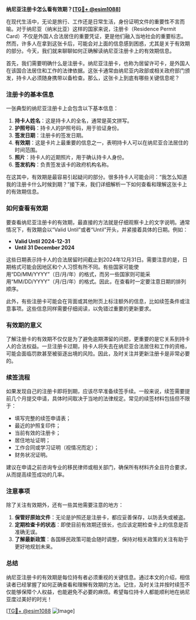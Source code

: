 **纳尼亚注册卡怎么看有效期？[[TG💪+ @esim1088](https://t.me/s/esim1088)]**

在现代生活中，无论是旅行、工作还是日常生活，身份证明文件的重要性不言而喻。对于纳尼亚（纳米比亚）这样的国家来说，注册卡（Residence Permit Card）不仅是外国人合法居住的重要凭证，更是他们融入当地社会的重要标志。然而，许多人在拿到这张卡后，可能会对上面的信息感到困惑，尤其是关于有效期的部分。今天，我们就来聊聊如何正确解读纳尼亚注册卡上的有效期信息。

首先，我们需要明确什么是注册卡。纳尼亚注册卡，也称为居留许可卡，是外国人在该国合法居住和工作的法律依据。这张卡通常由纳尼亚内政部或相关政府部门颁发，持卡人必须随身携带以备检查。那么，这张卡上到底有哪些关键信息呢？

### 注册卡的基本信息

一张典型的纳尼亚注册卡上会包含以下基本信息：

1. **持卡人姓名**：这是持卡人的全名，通常是英文拼写。
2. **护照号码**：持卡人的护照号码，用于验证身份。
3. **签发日期**：注册卡的签发日期。
4. **有效期**：这是卡片上最重要的信息之一，表明持卡人可以在纳尼亚合法居住的时间范围。
5. **照片**：持卡人的近期照片，用于确认持卡人身份。
6. **签发机构**：负责签发该卡的政府机构名称。

在这其中，有效期是最容易引起疑问的部分。很多持卡人可能会问：“我怎么知道我的注册卡什么时候到期？”接下来，我们详细解析一下如何查看和理解这张卡上的有效期信息。

### 如何查看有效期

要查看纳尼亚注册卡的有效期，最直接的方法就是仔细观察卡上的文字说明。通常情况下，有效期会以“Valid Until”或者“Until”开头，并紧接着具体的日期。例如：

- **Valid Until 2024-12-31**
- **Until 31 December 2024**

这些日期表示持卡人的合法居留时间截止到2024年12月31日。需要注意的是，日期格式可能会因地区和个人习惯有所不同。有些国家可能使用“DD/MM/YYYY”（日/月/年）的格式，而另一些国家则可能采用“MM/DD/YYYY”（月/日/年）的格式。因此，在查看时一定要注意日期的排列顺序。

此外，有些注册卡可能会在背面或其他附页上标注额外的信息，比如续签条件或注意事项。这些信息同样需要仔细阅读，以免错过重要的更新要求。

### 有效期的意义

了解注册卡的有效期不仅仅是为了避免逾期滞留的问题，更重要的是它关系到持卡人的合法权益。一旦注册卡过期，持卡人将失去在纳尼亚合法居住和工作的资格，可能会面临罚款甚至被驱逐出境的风险。因此，及时关注并更新注册卡是非常必要的。

### 续签流程

如果发现自己的注册卡即将到期，应该尽早准备续签手续。一般来说，续签需要提前几个月提交申请，具体时间取决于当地的法律规定。常见的续签材料包括但不限于：

- 填写完整的续签申请表；
- 最近的护照复印件；
- 当前有效的注册卡；
- 居住地址证明；
- 工作合同或学习证明（视情况而定）；
- 财务状况证明。

建议在申请之前咨询专业的移民律师或相关部门，确保所有材料齐全且符合要求，从而提高续签成功的几率。

### 注意事项

除了关注有效期外，还有一些其他需要注意的地方：

1. **保管好原始文件**：无论是护照还是注册卡，都应妥善保存，以防丢失或被盗。
2. **定期检查卡的状态**：即使目前有效期还很长，也应该定期检查卡上的信息是否准确无误。
3. **了解最新政策**：各国移民政策可能会随时调整，保持对相关政策的关注有助于更好地规划未来。

### 总结

纳尼亚注册卡的有效期是每位持有者必须重视的关键信息。通过本文的介绍，相信读者已经掌握了如何正确查看和理解有效期的方法。记住，及时关注并按时续签不仅能够保障个人权益，也能避免不必要的麻烦。希望每位持卡人都能顺利地在纳尼亚度过美好的时光！

[[TG💪+ @esim1088](https://t.me/s/esim1088) ![Image](https://i.postimg.cc/4NQfJmqS/Snipaste-2025-05-13-00-14-12.png)]